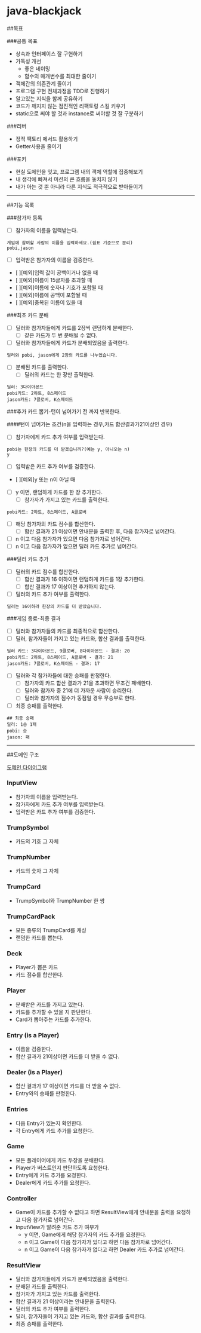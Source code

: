 # java-blackjack


##목표

###공통 목표

- 상속과 인터페이스 잘 구현하기
- 가독성 개선
    - 좋은 네이밍
    - 함수의 매개변수를 최대한 줄이기
- 객체간의 의존관계 줄이기
- 프로그램 구현 전체과정을 TDD로 진행하기
- 알고있는 지식을 함께 공유하기
- 코드가 깨지지 않는 점진적인 리팩토링 스킬 키우기
- static으로 써야 할 것과 instance로 써야할 것 잘 구분하기

###리버

- 정적 팩토리 메서드 활용하기
- Getter사용을 줄이기

###포키

- 현실 도메인을 잊고, 프로그램 내의 객체 역할에 집중해보기
- 내 생각에 빠져서 미션의 큰 흐름을 놓치지 않기
- 내가 아는 것 뿐 아니라 다른 지식도 적극적으로 받아들이기

---

##기능 목록

###참가자 등록

- [ ]  참가자의 이름을 입력받는다.

```
게임에 참여할 사람의 이름을 입력하세요.(쉼표 기준으로 분리)
pobi,jason
```

- [ ]  입력받은 참가자의 이름을 검증한다.
  - [ ][예외]입력 값이 공백이거나 없을 때
  - [ ][예외]이름이 15글자를 초과할 때
  - [ ][예외]이름에 숫자나 기호가 포함될 때
  - [ ][예외]이름에 공백이 포함될 때
  - [ ][예외]중복된 이름이 있을 때

###최초 카드 분배

- [ ]  딜러와 참가자들에게 카드를 2장씩 랜덤하게 분배한다.
    - [ ]  같은 카드가 두 번 분배될 수 없다.
- [ ]  딜러와 참가자들에게 카드가 분배되었음을 출력한다.

```
딜러와 pobi, jason에게 2장의 카드를 나누었습니다.
```

- [ ]  분배된 카드를 출력한다.
    - [ ]  딜러의 카드는 한 장만 출력한다.

```
딜러: 3다이아몬드
pobi카드: 2하트, 8스페이드
jason카드: 7클로버, K스페이드
```

###추가 카드 뽑기-턴이 넘어가기 전 까지 반복한다.

####턴이 넘어가는 조건(n을 입력하는 경우,카드 합산결과가21이상인 경우)

- [ ]  참가자에게 카드 추가 여부를 입력받는다.

```
pobi는 한장의 카드를 더 받겠습니까?(예는 y, 아니오는 n)
y
```

- [ ]  입력받은 카드 추가 여부를 검증한다.
  - [ ][예외]y 또는 n이 아닐 때
- [ ]  y 이면, 랜덤하게 카드를 한 장 추가한다.
    - [ ]  참가자가 가지고 있는 카드를 출력한다.

```
pobi카드: 2하트, 8스페이드, A클로버
```

- [ ]  해당 참가자의 카드 점수를 합산한다.
    - [ ]  합산 결과가 21 이상이면 안내문을 출력한 후, 다음 참가자로 넘어간다.
- [ ]  n 이고 다음 참가자가 있으면 다음 참가자로 넘어간다.
- [ ]  n 이고 다음 참가자가 없으면 딜러 카드 추가로 넘어간다.

###딜러 카드 추가

- [ ]  딜러의 카드 점수를 합산한다.
    - [ ]  합산 결과가 16 이하이면 랜덤하게 카드를 1장 추가한다.
    - [ ]  합산 결과가 17 이상이면 추가하지 않는다.
- [ ]  딜러의 카드 추가 여부를 출력한다.

```
딜러는 16이하라 한장의 카드를 더 받았습니다.
```

###게임 종료-최종 결과

- [ ]  딜러와 참가자들의 카드를 최종적으로 합산한다.
- [ ]  딜러, 참가자들이 가지고 있는 카드와, 합산 결과를 출력한다.

```
딜러 카드: 3다이아몬드, 9클로버, 8다이아몬드 - 결과: 20
pobi카드: 2하트, 8스페이드, A클로버 - 결과: 21
jason카드: 7클로버, K스페이드 - 결과: 17
```

- [ ]  딜러와 각 참가자들에 대한 승패를 판정한다.
    - [ ]  참가자의 카드 합산 결과가 21을 초과하면 무조건 패배한다.
    - [ ]  딜러와 참가자 중 21에 더 가까운 사람이 승리한다.
    - [ ]  딜러와 참가자의 점수가 동점일 경우 무승부로 한다.
- [ ]  최종 승패를 출력한다.

```
## 최종 승패
딜러: 1승 1패
pobi: 승
jason: 패
```

---

##도메인 구조

[도메인 다이어그램](https://drive.google.com/file/d/1KjjzDMiLztjRWT-ltT5y-OsMaFv6AqHF/view?usp=sharing)

### InputView

- 참가자의 이름을 입력받는다.
- 참가자에게 카드 추가 여부를 입력받는다.
- 입력받은 카드 추가 여부를 검증한다.

### TrumpSymbol

- 카드의 기호 그 자체

### TrumpNumber

- 카드의 숫자 그 자체

### TrumpCard

- TrumpSymbol와 TrumpNumber 한 쌍

### TrumpCardPack

- 모든 종류의 TrumpCard를 캐싱
- 랜덤한 카드를 뽑는다.

### Deck

- Player가 뽑은 카드
- 카드 점수를 합산한다.

### Player

- 분배받은 카드를 가지고 있는다.
- 카드를 추가할 수 있을 지 판단한다.
- Card가 뽑아주는 카드를 추가한다.

### Entry (is a Player)

- 이름을 검증한다.
- 합산 결과가 21이상이면 카드를 더 받을 수 없다.

### Dealer (is a Player)

- 합산 결과가 17 이상이면 카드를 더 받을 수 없다.
- Entry와의 승패를 판정한다.

### Entries

- 다음 Entry가 있는지 확인한다.
- 각 Entry에게 카드 추가를 요청한다.

### Game
- 모든 플레이어에게 카드 두장을 분배한다.
- Player가 버스트인지 판단하도록 요청한다.
- Entry에게 카드 추가를 요청한다.
- Dealer에게 카드 추가를 요청한다.

### Controller

- Game이 카드를 추가할 수 없다고 하면 ResultView에게 안내문을 출력을 요청하고 다음 참가자로 넘어간다.
- InputView가 알려준 카드 추가 여부가
    - y 이면, Game에게 해당 참가자의 카드 추가를 요청한다.
    - n 이고 Game이 다음 참가자가 있다고 하면  다음 참가자로 넘어간다.
    - n 이고 Game이 다음 참가자가 없다고 하면 Dealer 카드 추가로 넘어간다.

### ResultView

- 딜러와 참가자들에게 카드가 분배되었음을 출력한다.
- 분배된 카드를 출력한다.
- 참가자가 가지고 있는 카드를 출력한다.
- 합산 결과가 21 이상이라는 안내문을 출력한다.
- 딜러의 카드 추가 여부를 출력한다.
- 딜러, 참가자들이 가지고 있는 카드와, 합산 결과를 출력한다.
- 최종 승패를 출력한다.